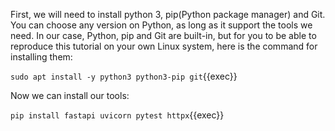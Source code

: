 First, we will need to install python 3, pip(Python package manager) and Git. You can choose any version on Python, as long as it support the tools we need.
In our case, Python, pip and Git are built-in, but for you to be able to reproduce
this tutorial on your own Linux system, here is the command for installing them:

`sudo apt install -y python3 python3-pip git`{{exec}}

Now we can install our tools:

`pip install fastapi uvicorn pytest httpx`{{exec}}
